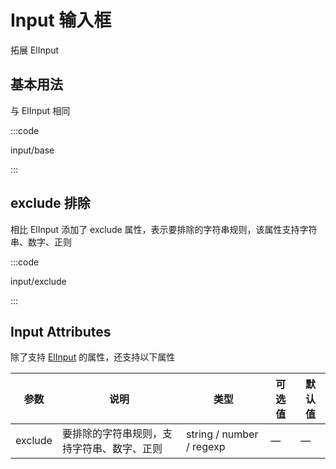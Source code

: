 # Input 输入框

拓展 ElInput

## 基本用法

与 ElInput 相同

:::code

input/base

:::

## exclude 排除

相比 ElInput 添加了 exclude 属性，表示要排除的字符串规则，该属性支持字符串、数字、正则

:::code

input/exclude

:::

## Input Attributes

除了支持 [ElInput](https://element.eleme.io/#/zh-CN/component/input#input-attributes) 的属性，还支持以下属性

| 参数    | 说明                                       | 类型                     | 可选值 | 默认值 |
| ------- | ------------------------------------------ | ------------------------ | ------ | ------ |
| exclude | 要排除的字符串规则，支持字符串、数字、正则 | string / number / regexp | —      | —      |

<script lang="ts">
export default {
  name: 'EInputDemo'
}
</script>

<script setup lang="ts">
import InputBase from 'docs/demo/input/base.vue'
import InputExclude from 'docs/demo/input/exclude.vue'
</script>

<style>
.demo-input .el-input {
  max-width: 180px;
  margin-right: 20px;
}
</style>